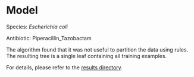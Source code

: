 
# Model

Species: *Escherichia coli*

Antibiotic: Piperacillin_Tazobactam

The algorithm found that it was not useful to partition the data using rules. The resulting tree is a single leaf containing all training examples.

For details, please refer to the [results directory](../../../../../results/cart_b/escherichia%20coli/piperacillin_tazobactam/repeat_3/).

